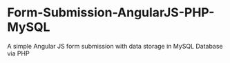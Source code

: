 # Form-Submission-AngularJS-PHP-MySQL
A simple Angular JS form submission with data storage in MySQL Database via PHP

